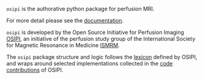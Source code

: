 `osipi` is the authorative python package for perfusion MRI. 

For more detail please see the [documentation]().

`osipi` is developed by the Open Source Initiative for Perfusion Imaging [OSIPI](www.osipi.org), an initiative of the perfusion study group of the International Society for Magnetic Resonance in Medicine [ISMRM](www.ismrm.org). 

The `osipi` package structure and logic follows the [lexicon](https://osipi.github.io/OSIPI_CAPLEX/) defined by OSIPI, and wraps around selected implementations collected in the [code contributions](https://github.com/OSIPI/DCE-DSC-MRI_CodeCollection) of OSIPI.






